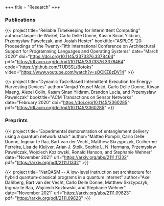 +++
title = "Research"
+++

### Publications

{{< project
    title="Reliable Timekeeping for Intermittent Computing"
    author="Jasper de Winkel, Carlo Delle Donne, Kasım Sinan Yıldırım, Przemysław Pawełczak, and Josiah Hester"
    booktitle="ASPLOS '20: Proceedings of the Twenty-Fifth International Conference on Architectural Support for Programming Languages and Operating Systems"
    date="March 2020"
    doi="https://doi.org/10.1145/3373376.3378464"
    pdf="https://dl.acm.org/doi/pdf/10.1145/3373376.3378464"
    code="https://github.com/TUDSSL/Botoks"
    video="https://www.youtube.com/watch?v=sOCKZ8zDV14"
    >}}

{{< project
    title="Dynamic Task-Based Intermittent Execution for Energy-Harvesting Devices"
    author="Amjad Yousef Majid, Carlo Delle Donne, Kiwan Maeng, Alexei Colin, Kasım Sinan Yıldırım, Brandon Lucia, and Przemysław Pawełczak"
    booktitle="ACM Transactions on Sensor Networks"
    date="February 2020"
    doi="https://doi.org/10.1145/3360285"
    pdf="https://dl.acm.org/doi/pdf/10.1145/3360285"
    >}}

### Preprints

{{< project
    title="Experimental demonstration of entanglement delivery using a quantum network stack"
    author="Matteo Pompili, Carlo Delle Donne, Ingmar te Raa, Bart van der Vecht, Matthew Skrzypczyk, Guilherme Ferreira, Lisa de Kluijver, Arian J.  Stolk, Sophie L. N. Hermans, Przemysław Pawełczak, Wojciech Kozlowski, Ronald Hanson, and Stephanie Wehner"
    date="November 2021"
    url="https://arxiv.org/abs/2111.11332"
    pdf="https://arxiv.org/pdf/2111.11332"
    >}}

{{< project
    title="NetQASM -- A low-level instruction set architecture for hybrid quantum-classical programs in a quantum internet"
    author="Axel Dahlberg, Bart van der Vecht, Carlo Delle Donne, Matthew Skrzypczyk, Ingmar te Raa, Wojciech Kozlowski, and Stephanie Wehner"
    date="November 2021"
    url="https://arxiv.org/abs/2111.09823"
    pdf="https://arxiv.org/pdf/2111.09823"
    >}}
